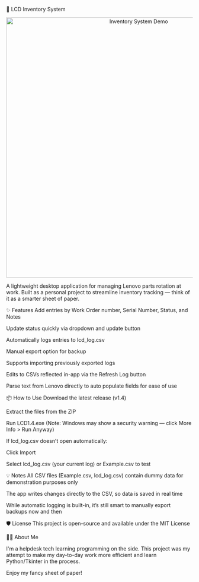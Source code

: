 🧾 LCD Inventory System
<p align="center"> <img src="InventorySystem_GIF.gif" alt="Inventory System Demo" width="700"> </p>
A lightweight desktop application for managing Lenovo parts rotation at work.
Built as a personal project to streamline inventory tracking — think of it as a smarter sheet of paper.

✨ Features
Add entries by Work Order number, Serial Number, Status, and Notes

Update status quickly via dropdown and update button

Automatically logs entries to lcd_log.csv

Manual export option for backup

Supports importing previously exported logs

Edits to CSVs reflected in-app via the Refresh Log button

Parse text from Lenovo directly to auto populate fields for ease of use

📦 How to Use
Download the latest release (v1.4)

Extract the files from the ZIP

Run LCD1.4.exe
(Note: Windows may show a security warning — click More Info > Run Anyway)

If lcd_log.csv doesn’t open automatically:

Click Import

Select lcd_log.csv (your current log) or Example.csv to test

💡 Notes
All CSV files (Example.csv, lcd_log.csv) contain dummy data for demonstration purposes only

The app writes changes directly to the CSV, so data is saved in real time

While automatic logging is built-in, it’s still smart to manually export backups now and then

🛡 License
This project is open-source and available under the MIT License

🧑‍💻 About Me

I'm a helpdesk tech learning programming on the side. This project was my attempt to make my day-to-day work more efficient and learn Python/Tkinter in the process.

Enjoy my fancy sheet of paper!
